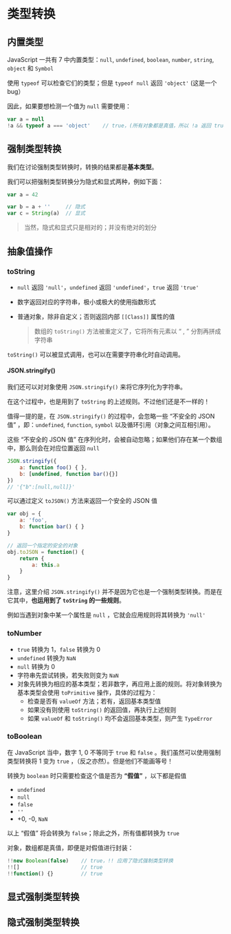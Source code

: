 # 类型转换

## 内置类型

JavaScript 一共有 7 中内置类型：`null`, `undefined`, `boolean`, `number`, `string`, `object` 和 `Symbol`&#x20;

使用 `typeof` 可以检查它们的类型；但是 `typeof null` 返回 `'object'` (这是一个 bug）

因此，如果要想检测一个值为 `null` 需要使用：

```javascript
var a = null
!a && typeof a === 'object'    // true，(所有对象都是真值，所以 !a 返回 true)
```

## 强制类型转换

我们在讨论强制类型转换时，转换的结果都是**基本类型**。

我们可以把强制类型转换分为隐式和显式两种，例如下面：

```javascript
var a = 42

var b = a + ''     // 隐式
var c = String(a)  // 显式
```

> 当然，隐式和显式只是相对的；并没有绝对的划分

## 抽象值操作

### toString

* `null` 返回 `'null'`，`undefined` 返回 `'undefined'`，`true` 返回 `'true'`
* 数字返回对应的字符串，极小或极大的使用指数形式
*   普通对象，除非自定义；否则返回内部 `[[Class]]` 属性的值

    > 数组的 `toString()` 方法被重定义了，它将所有元素以 “ , ” 分割再拼成字符串

`toString()` 可以被显式调用，也可以在需要字符串化时自动调用。

#### JSON.stringify()

我们还可以对对象使用 `JSON.stringify()` 来将它序列化为字符串。

在这个过程中，也是用到了 `toString` 的上述规则。不过他们还是不一样的！

值得一提的是，在 `JSON.stringify()` 的过程中，会忽略一些 “不安全的 JSON 值” ，即：`undefined`, `function`, `symbol` 以及循环引用（对象之间互相引用）。

这些 “不安全的 JSON 值” 在序列化时，会被自动忽略；如果他们存在某一个数组中，那么则会在对应位置返回 `null`&#x20;

```javascript
JSON.stringify({
    a: function foo() { },
    b: [undefined, function bar(){}]
})
// '{"b":[null,null]}'
```

可以通过定义 `toJSON()` 方法来返回一个安全的 JSON 值

```javascript
var obj = {
    a: 'foo',
    b: function bar() { }
}

// 返回一个指定的安全的对象
obj.toJSON = function() {
    return {
        a: this.a
    }
}
```

注意，这里介绍 `JSON.stringify()` 并不是因为它也是一个强制类型转换。而是在它其中，**也运用到了 `toString` 的一些规则**。

例如当遇到对象中某一个属性是 `null` ，它就会应用规则将其转换为 `'null'`

### toNumber

* `true` 转换为 1，`false` 转换为 0
* `undefined` 转换为 `NaN`
* `null` 转换为 0
* 字符串先尝试转换，若失败则变为 `NaN`&#x20;
* 对象先转换为相应的基本类型；若非数字，再应用上面的规则。将对象转换为基本类型会使用 `toPrimitive` 操作，具体的过程为：
  * 检查是否有 `valueOf` 方法；若有，返回基本类型值
  * 如果没有则使用 `toString()` 的返回值，再执行上述规则
  * 如果 `valueOf` 和 `toString()` 均不会返回基本类型，则产生 `TypeError`&#x20;

### toBoolean

在 JavaScript 当中，数字 1, 0 不等同于 `true` 和 `false` 。我们虽然可以使用强制类型转换将 1 变为 `true` ，（反之亦然）。但是他们不能画等号！

转换为 `boolean` 时只需要检查这个值是否为 **“假值”** ，以下都是假值

* `undefined`
* `null`
* `false`&#x20;
* `''`&#x20;
* \+0, -0, `NaN`

以上 “假值” 将会转换为 `false`；除此之外，所有值都转换为 `true`&#x20;

对象，数组都是真值，即便是对假值进行封装：

```javascript
!!new Boolean(false)    // true，!! 应用了隐式强制类型转换
!![]                    // true
!!function() {}         // true
```

## 显式强制类型转换

## 隐式强制类型转换
